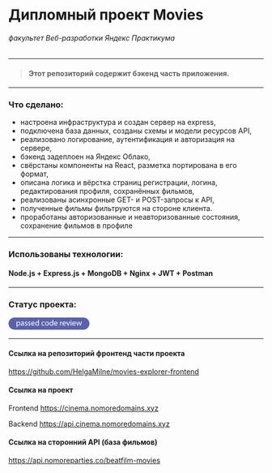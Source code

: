 # Дипломный проект Movies
###### *факультет Веб-разработки Яндекс Практикума*

-----
> #### Этот репозиторий содержит бэкенд часть приложения.
-----

###  Что сделано:

* настроена инфраструктура и создан сервер на express,
* подключена база данных, созданы схемы и модели ресурсов API,
* реализовано логирование, аутентификация и авторизация на сервере,
* бэкенд задеплоен на Яндекс Облако,
* свёрстаны компоненты на React, разметка портирована в его формат,
* описана логика и вёрстка страниц регистрации, логина, редактирования профиля, сохранённых фильмов,
* реализованы асинхронные GET- и POST-запросы к API,
* полученные фильмы фильтруются на стороне клиента.
* проработаны авторизованные и неавторизованные состояния, сохранение фильмов в профиле
-----
###  Использованы технологии:
#### Node.js + Express.js + MongoDB + Nginx + JWT + Postman
-----
###  Статус проекта:
<img src="https://github.com/HelgaMilne/HelgaMilne/blob/main/src/images/passed_code_review.svg" alt="badge" width="160px">

-----

#### Ссылка на репозиторий фронтенд части проекта
https://github.com/HelgaMilne/movies-explorer-frontend

#### Ссылка на проект
Frontend https://cinema.nomoredomains.xyz

Backend https://api.cinema.nomoredomains.xyz

#### Ссылка на сторонний API (база фильмов)
https://api.nomoreparties.co/beatfilm-movies
